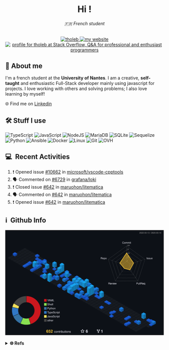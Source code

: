<h1 align="center">
  Hi !
  <!-- <img src="https://media.giphy.com/media/hvRJCLFzcasrR4ia7z/giphy.gif" width="28"> -->
</h1>

<h6 align="center">🇫🇷 French student</h6>

<p align="center">
  <a href="tholeb.fr">
    <img src="https://komarev.com/ghpvc/?username=tholeb" alt="tholeb" />
    <img alt="my website" src="https://img.shields.io/badge/tholeb.fr-Portfolio-blue">
    <br/>
    <img src="https://stackoverflow.com/users/flair/11379030.png?theme=dark" width="208" height="58" alt="profile for tholeb at Stack Overflow, Q&amp;A for professional and enthusiast programmers" title="profile for tholeb at Stack Overflow, Q&amp;A for professional and enthusiast programmers">
  </a>
</p>

## 🧑 About me

<p>
I'm a french student at the <b>University of Nantes</b>. I am a creative, <b>self-taught</b> and enthusiastic Full-Stack developer mainly using javascript for projects. I love working with others and solving problems; I also love learning by myself!
</p>

🌐 Find me on [Linkedin](https://www.linkedin.com/in/thomas-lebreton-1246681b2/)

## 🛠️ Stuff I use

![TypeScript](https://img.shields.io/badge/typescript-%23007ACC.svg?style=for-the-badge&logo=typescript&logoColor=white)
![JavaScript](https://img.shields.io/badge/javascript-%23323330.svg?style=for-the-badge&logo=javascript&logoColor=%23F7DF1E)
![NodeJS](https://img.shields.io/badge/node.js-6DA55F?style=for-the-badge&logo=node.js&logoColor=white)
![MariaDB](https://img.shields.io/badge/MariaDB-003545?style=for-the-badge&logo=mariadb&logoColor=white)
![SQLite](https://img.shields.io/badge/sqlite-%2307405e.svg?style=for-the-badge&logo=sqlite&logoColor=white)
![Sequelize](https://img.shields.io/badge/Sequelize-52B0E7?style=for-the-badge&logo=Sequelize&logoColor=white)
![Python](https://img.shields.io/badge/python-3670A0?style=for-the-badge&logo=python&logoColor=ffdd54)
![Ansible](https://img.shields.io/badge/ansible-%231A1918.svg?style=for-the-badge&logo=ansible&logoColor=white)
![Docker](https://img.shields.io/badge/docker-%230db7ed.svg?style=for-the-badge&logo=docker&logoColor=white)
![Linux](https://img.shields.io/badge/Linux-FCC624?style=for-the-badge&logo=linux&logoColor=black)
![Git](https://img.shields.io/badge/git-%23F05033.svg?style=for-the-badge&logo=git&logoColor=white)
![OVH](https://img.shields.io/badge/ovh-%23123F6D.svg?style=for-the-badge&logo=ovh&logoColor=#123F6D)

<h2>💻 &nbsp;Recent Activities</h2>

<!--START_SECTION:activity-->
1. ❗️ Opened issue [#10662](https://github.com/microsoft/vscode-cpptools/issues/10662) in [microsoft/vscode-cpptools](https://github.com/microsoft/vscode-cpptools)
2. 🗣 Commented on [#6729](https://github.com/grafana/loki/issues/6729) in [grafana/loki](https://github.com/grafana/loki)
3. ❗️ Closed issue [#642](https://github.com/maruohon/litematica/issues/642) in [maruohon/litematica](https://github.com/maruohon/litematica)
4. 🗣 Commented on [#642](https://github.com/maruohon/litematica/issues/642) in [maruohon/litematica](https://github.com/maruohon/litematica)
5. ❗️ Opened issue [#642](https://github.com/maruohon/litematica/issues/642) in [maruohon/litematica](https://github.com/maruohon/litematica)
<!--END_SECTION:activity-->

<h2>ℹ️ &nbsp;Github Info</h2>

![3D Contributions](./profile-3d-contrib/profile-customize.svg)

<details>
 <summary><b>🌐 Refs</b></summary>
  <ol>
    <li><a href="https://github.com/rzashakeri/beautify-github-profile">rzashakeri/beautify-github-profile</a></li>
    <li><a href="https://github.com/github/explore/tree/main/topics">Images</a></li>
    <li><a href="https://github.com/Ileriayo/markdown-badges">Ileriayo/markdown-badges</a></li>
    <li><a href="https://github.com/leviarista/github-profile-header-generator">leviarista/github-profile-header-generator</a></li>
    <li><a href="https://github.com/yoshi389111/github-profile-3d-contrib">yoshi389111/github-profile-3d-contrib</a></li>
  <ol>
</details>

<!-- <p align="center" style="display: grid;
  grid-template-columns: repeat(6, 1fr);
  gap: 10px; width: auto;">
  <img alt="js" width="40px" src="https://raw.githubusercontent.com/github/explore/80688e429a7d4ef2fca1e82350fe8e3517d3494d/topics/typescript/typescript.png" />
  <img alt="js" width="40px" src="https://raw.githubusercontent.com/github/explore/80688e429a7d4ef2fca1e82350fe8e3517d3494d/topics/javascript/javascript.png" />
  <img alt="nodejs" width="40px" src="https://raw.githubusercontent.com/github/explore/80688e429a7d4ef2fca1e82350fe8e3517d3494d/topics/nodejs/nodejs.png" />
  <img alt="reactjs" width="40px" src="https://raw.githubusercontent.com/github/explore/80688e429a7d4ef2fca1e82350fe8e3517d3494d/topics/react/react.png" />
  <img alt="vuejs" width="40px" src="https://raw.githubusercontent.com/github/explore/80688e429a7d4ef2fca1e82350fe8e3517d3494d/topics/vue/vue.png" />
  <img alt="mysql" width="40px" src="http://pngimg.com/uploads/mysql/mysql_PNG9.png" />
  <img alt="sqlite" width="40px" src="https://raw.githubusercontent.com/github/explore/main/topics/sqlite/sqlite.png" />
  <img alt="java" width="40px" src="https://cdn.icon-icons.com/icons2/2415/PNG/512/java_original_wordmark_logo_icon_146459.png" />
  <img alt="python" width="40px" src="https://raw.githubusercontent.com/github/explore/80688e429a7d4ef2fca1e82350fe8e3517d3494d/topics/python/python.png" />
  <img alt="linux" width="40px" src="https://upload.wikimedia.org/wikipedia/commons/thumb/3/35/Tux.svg/1200px-Tux.svg.png" />
  <img alt="git" width="40px" src="https://git-scm.com/images/logos/downloads/Git-Icon-1788C.png" />
  <img alt="ansible" width="40px" src="https://raw.githubusercontent.com/github/explore/80688e429a7d4ef2fca1e82350fe8e3517d3494d/topics/ansible/ansible.png" />
  <img alt="sass" width="40px" src="https://raw.githubusercontent.com/github/explore/80688e429a7d4ef2fca1e82350fe8e3517d3494d/topics/sass/sass.png" />
  <img alt="php" width="40px" src="https://raw.githubusercontent.com/github/explore/80688e429a7d4ef2fca1e82350fe8e3517d3494d/topics/php/php.png" />
</p> -->

<!-- <details open>
  <summary><b>🔎 Github Profile Details</b></summary>
  <p align="center"><img height="180em" src="https://github-profile-summary-cards.vercel.app/api/cards/profile-details?username=tholeb&theme=github_dark" alt="tholeb" align = "center"/>
</details> -->

<!-- <details>
  <summary><b>⚡ Github Stats</b></summary>
  <p align="center">
    <img height="180em" src="https://github-readme-stats.vercel.app/api?username=tholeb&hide_border=true&count_private=true&show_icons=true&theme=github_dark" alt="github stats" align = "center"/>
  
  <img height="180em" src="https://github-readme-stats.vercel.app/api/top-langs?username=tholeb&show_icons=true&locale=en&layout=compact&hide_border=true&theme=github_dark" alt="Most used languages" align = "center"/>
  </p>
</details> -->

<!-- <details>
 <summary><b>🔥 Github Streaks</b></summary>
  <p align="center">
    <img src="https://github-readme-streak-stats.herokuapp.com?user=tholeb&theme=black-ice&hide_border=true&date_format=j%20M%5B%20Y%5D&background=DDDDDD00&currStreakLabel=4B8EDA&ring=4B8EDA&fire=4B8EDA" alt="tholeb" />
  </p>
</details> -->

<!-- <details open>
    <summary><b>📊 Github Contribution Graph</b></summary>
    <p align="center">
        <a href="#!">
            <img alt="Ashish Kumar Activity Graph" src="https://activity-graph.herokuapp.com/graph?username=tholeb&bg_color=0D1117&color=4B8EDA&line=4B8EDA&point=FFFFFF&hide_border=true" />
        </a>
    </p>
</details> -->
